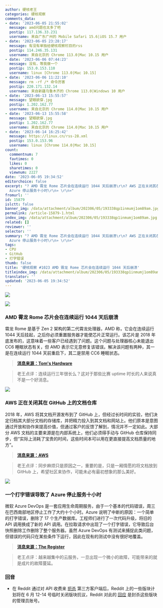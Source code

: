 ```yaml
---
author: 硬核老王
categories: 硬核观察
comments_data:
- date: '2023-06-05 21:55:02'
  message: amd问题也太多了吧
  postip: 117.136.33.231
  username: 来自广东广州的 Mobile Safari 15.6|iOS 15.7 用户
- date: '2023-06-05 23:28:17'
  message: 有没有单独给硬核观察栏目的rss
  postip: 114.246.35.131
  username: 来自北京的 Chrome 113.0|Mac 10.15 用户
- date: '2023-06-06 07:44:23'
  message: 没有，等我做一个
  postip: 153.0.153.110
  username: linux [Chrome 113.0|Mac 10.15]
- date: '2023-06-06 11:22:10'
  message: rm -rf /* 命令厉害
  postip: 220.171.132.14
  username: 来自新疆乌鲁木齐的 Chrome 113.0|Windows 10 用户
- date: '2023-06-13 15:55:57'
  message: 望眼欲穿.jpg
  postip: 1.202.162.77
  username: 来自北京的 Chrome 114.0|Mac 10.15 用户
- date: '2023-06-13 15:55:58'
  message: 望眼欲穿.jpg
  postip: 1.202.162.77
  username: 来自北京的 Chrome 114.0|Mac 10.15 用户
- date: '2023-06-14 16:25:42'
  message: https://linux.cn/rss-28.xml
  postip: 153.0.153.96
  username: linux [Chrome 114.0|Mac 10.15]
count:
  commentnum: 7
  favtimes: 0
  likes: 0
  sharetimes: 0
  viewnum: 2227
date: '2023-06-05 19:34:52'
editorchoice: false
excerpt: "? AMD 霄龙 Rome 芯片会在连续运行 1044 天后崩溃\r\n? AWS 正在关闭其在 GitHub 上的文档仓库\r\n? 一个打字错误导致了
  Azure 停止服务十小时\r\n» \r\n»"
fromurl: ''
id: 15879
islctt: false
banner_img: /data/attachment/album/202306/05/193338qp1inmumj1om89am.jpg
permalink: /article-15879-1.html
index_img: /data/attachment/album/202306/05/193338qp1inmumj1om89am.jpg
related: []
reviewer: ''
selector: ''
summary: "? AMD 霄龙 Rome 芯片会在连续运行 1044 天后崩溃\r\n? AWS 正在关闭其在 GitHub 上的文档仓库\r\n? 一个打字错误导致了
  Azure 停止服务十小时\r\n» \r\n»"
tags:
- CPU
- GitHub
- 打字错误
thumb: false
title: '硬核观察 #1023 AMD 霄龙 Rome 芯片会在连续运行 1044 天后崩溃'
titleindex_img: /data/attachment/album/202306/05/193338qp1inmumj1om89am.jpg
translator: ''
updated: '2023-06-05 19:34:52'
---
```


![](/data/attachment/album/202306/05/193338qp1inmumj1om89am.jpg)


![](/data/attachment/album/202306/05/193350oh31fm0ro5fl131h.jpg)


### AMD 霄龙 Rome 芯片会在连续运行 1044 天后崩溃


霄龙 Rome 是基于 Zen 2 架构的第二代霄龙处理器，AMD 称，它会在连续运行 1044 天后挂起，之后你必须重置服务器才能使芯片正常运行。该芯片是 2018 年底发布的，这意味着一些客户已经遇到了问题。这个问题与处理器核心未能退出 CC6 睡眠状态有关，但 AMD 表示它无意修复该错误。解决该问题有两种，其一是在连续运行 1044 天前重启下，其二是禁用 CC6 睡眠状态。



> 
> **[消息来源：Tom's Hardware](https://www.tomshardware.com/news/amds-epyc-rome-chips-could-hang-after-1044-days-of-uptime)**
> 
> 
> 



> 
> 老王点评：连续运行三年很长么？这对于那些比赛 uptime 时长的人来说真不是一个好消息。
> 
> 
> 


![](/data/attachment/album/202306/05/193403pwxsyvx57e4v72bb.jpg)


### AWS 正在关闭其在 GitHub 上的文档仓库


2018 年，AWS 将其文档开源发布到了 GitHub 上，但经过长时间的实验，他们决定归档其大部分文档的存储库，并把精力投入到其文档和网站上。他们原本是意图通过开放和协作来提高价值，但通过客户的反馈了解到，情况并不一定如此。大部分 AWS 文档的主要来源是在内部系统上，他们必须得手动与 GitHub 仓库保持同步，但“实际上消耗了宝贵的时间，这些时间本可以用在更直接提高文档质量的地方”。



> 
> **[消息来源：AWS](https://aws.amazon.com/cn/blogs/aws/retiring-the-aws-documentation-on-github/)**
> 
> 
> 



> 
> 老王点评：同步麻烦只是原因之一，重要的是，只是一厢情愿的将文档放到 GitHub 上，希望社区来协作，可能未必有最初想象的那么美好。
> 
> 
> 


![](/data/attachment/album/202306/05/193418cqppiyr5zfolbr4l.jpg)


### 一个打字错误导致了 Azure 停止服务十小时


微软 Azure DevOps 是一套应用生命周期服务，由于一个基本的代码错误，周三在巴西南部地区停止工作了大约十个小时。Azure 说明了中断的原因：一个简单的打字错误，删除了 17 个生产数据库。工程师们进行了一次代码升级，将旧的 API 调用换成了新的 API 调用。在拉取请求中出现了一个打字错误，它导致后台快照删除工作删除了整个服务器。虽然 Azure DevOps 有测试来捕捉此类问题，但错误的代码只在某些条件下运行，因此在现有的测试中没有很好地覆盖。



> 
> **[消息来源：The Register](https://www.theregister.com/2023/06/03/microsoft_azure_outage_brazil)**
> 
> 
> 



> 
> 老王点评：越来越集中的云服务，一旦出现一个微小的故障，可能带来的就是成片的故障蔓延。
> 
> 
> 


### 回音


* 在 Reddit 通过对 API 收费来 [扼杀](/article-15871-1.html) 第三方客户端后，Reddit 上的一些版块计划将在 6 月 12-14 号临时关闭版块抗议，Reddit 对此的 [回应](https://news.ycombinator.com/item?id=36192312) 是封杀这些版块的管理员账号。